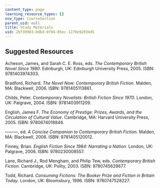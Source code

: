 ```yaml
---
content_type: page
learning_resource_types: []
ocw_type: CourseSection
parent_uid: null
title: Study Materials
uid: 2bf30983-bd6d-0f04-05ec-1270e92034d5
---
```


Suggested Resources
-------------------

Acheson, James, and Sarah C. E. Ross, eds. _The Contemporary British Novel Since 1980_. Edinburgh, UK: Edinburgh University Press, 2005. ISBN: 9781403974303.

Bradford, Richard. _The Novel Now: Contemporary British Fiction_. Malden, MA: Blackwell, 2006. ISBN: 9781405113861.

Childs, Peter. _Contemporary Novelists: British Fiction Since 1970_. London, UK: Palgrave, 2004. ISBN: 9781403911209.

English, James F. _The Economy of Prestige: Prizes, Awards, and the Circulation of Cultural Value_. Cambridge, MA: Harvard University Press, 2005. ISBN: 9780674018846.

———, ed. _A Concise Companion to Contemporary British Fiction_. Malden, MA: Blackwell, 2006. ISBN: 9781405120012.

Finney, Brian. _English Fiction Since 1984: Narrating a Nation_. London, UK: Palgrave, 2006. ISBN: 9780230008557.

Lane, Richard J., Rod Mengham, and Philip Tew, eds. _Contemporary British Fiction_. Cambridge, UK: Polity, 2003. ISBN: 9780745628677.

Todd, Richard. _Consuming Fictions: The Booker Prize and Fiction in Britain Today_. London, UK: Bloomsbury, 1996. ISBN: 9780747528227.